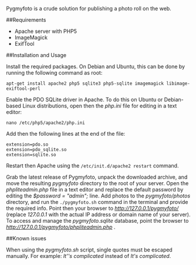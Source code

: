 Pygmyfoto is a crude solution for publishing a photo roll on the web.

##Requirements

* Apache server with PHP5
* ImageMagick
* ExifTool

##Installation and Usage

Install the required packages. On Debian and Ubuntu, this can be done by running the following command as root:

	apt-get install apache2 php5 sqlite3 php5-sqlite imagemagick libimage-exiftool-perl

Enable the PDO SQLite driver in Apache. To do this on Ubuntu or Debian-based Linux distributions, open then the *php.ini* file for editing in a text editor:

	nano /etc/php5/apache2/php.ini

Add then the following lines at the end of the file:

	extension=pdo.so
	extension=pdo_sqlite.so 
	extension=sqlite.so

Restart then Apache using the `/etc/init.d/apache2 restart` command.

Grab the latest release of Pygmyfoto, unpack the downloaded archive, and move the resulting *pygmyfoto* directory to the root of your server. Open the *phpliteadmin.php*  file in a text editor and replace the default password by editing the *$password = "admin";* line. Add photos  to the *pygmyfoto/photos* directory, and run the `./pygmyfoto.sh` command in the terminal and provide the required info. Point then your browser to *http://127.0.0.1/pygmyfoto/* (replace *127.0.0.1* with the actual IP address or domain name of your server).  To access and manage the *pygmyfoto.sqlite* database, point the browser to *http://127.0.0.1/pygmyfoto/phpliteadmin.php* .

##Known issues

When using the *pygmyfoto.sh* script, single quotes must be escaped manually. For example: *It''s complicated* instead of *It's complicated*.